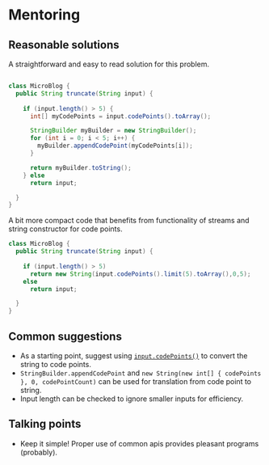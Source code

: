 # Mentoring

## Reasonable solutions

A straightforward and easy to read solution for this problem.

```java

class MicroBlog {
  public String truncate(String input) {
    
    if (input.length() > 5) {
      int[] myCodePoints = input.codePoints().toArray();

      StringBuilder myBuilder = new StringBuilder();
      for (int i = 0; i < 5; i++) {
        myBuilder.appendCodePoint(myCodePoints[i]);
      }

      return myBuilder.toString();
    } else 
      return input;

  }
}
```

A bit more compact code that benefits from functionality of streams and string constructor for code points.

```java
class MicroBlog {
  public String truncate(String input) {
    
    if (input.length() > 5)
      return new String(input.codePoints().limit(5).toArray(),0,5);
    else
      return input;

  }
}
```

## Common suggestions

- As a starting point, suggest using [`input.codePoints()`][Charsequence#codePoints] to convert the string to code points.
- `StringBuilder.appendCodePoint` and `new String(new int[] { codePoints }, 0, codePointCount)` can be used for translation from code point to string. 
- Input length can be checked to ignore smaller inputs for efficiency.

## Talking points

- Keep it simple! Proper use of common apis provides pleasant programs (probably).

[Charsequence#codePoints]: https://docs.oracle.com/en/java/javase/17/docs/api/java.base/java/lang/CharSequence.html#codePoints()
